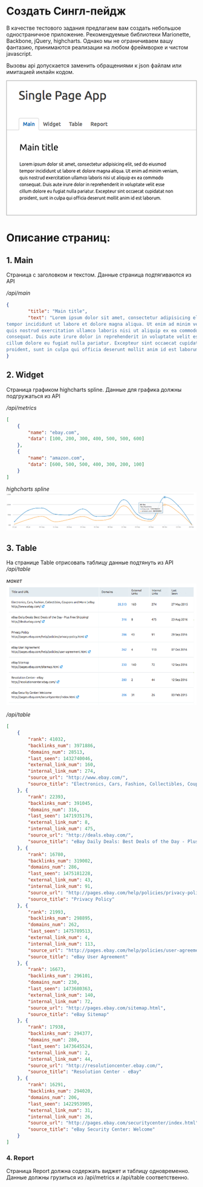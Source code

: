 # Создать Сингл-пейдж

В качестве тестового задания предлагаем вам создать небольшое одностраничное приложение.
Рекомендуемые библиотеки Marionette, Backbone, jQuery, highcharts. Однако мы не ограничиваем вашу фантазию, принимаются реализации на любом фреймворке и чистом javascript.

Вызовы api допускается заменить обращениями к json файлам или имитацией инлайн кодом.

![Main](single-page.png)

# Описание страниц:

## 1\. Main

Страница с заголовком и текстом. Данные страница подтягиваются из API

_/api/main_

```json
{
        "title": "Main title",
        "text": "Lorem ipsum dolor sit amet, consectetur adipisicing elit, sed do eiusmod
tempor incididunt ut labore et dolore magna aliqua. Ut enim ad minim veniam,
quis nostrud exercitation ullamco laboris nisi ut aliquip ex ea commodo
consequat. Duis aute irure dolor in reprehenderit in voluptate velit esse
cillum dolore eu fugiat nulla pariatur. Excepteur sint occaecat cupidatat non
proident, sunt in culpa qui officia deserunt mollit anim id est laborum."
}
```

## 2\. Widget

Страница графиком highcharts spline. Данные для графика должны подгружаться из API

_/api/metrics_

```json
[
    {
        "name": "ebay.com",
        "data": [100, 200, 300, 400, 500, 500, 600]
    },
    {
        "name": "amazon.com",
        "data": [600, 500, 500, 400, 300, 200, 100]
    }
]
```

_highcharts spline_ ![Widget](widget.png)

## 3\. Table

На странице Table отрисовать таблицу данные подтянуть из API _/api/table_

_макет_
![Table](table.png)

_/api/table_

```json
[
    {
        "rank": 41032,
        "backlinks_num": 3971886,
        "domains_num": 28513,
        "last_seen": 1432740046,
        "external_link_num": 160,
        "internal_link_num": 274,
        "source_url": "http://www.ebay.com/",
        "source_title": "Electronics, Cars, Fashion, Collectibles, Coupons and More | eBay"
    }, {
        "rank": 22393,
        "backlinks_num": 391045,
        "domains_num": 316,
        "last_seen": 1471935176,
        "external_link_num": 8,
        "internal_link_num": 475,
        "source_url": "http://deals.ebay.com/",
        "source_title": "eBay Daily Deals: Best Deals of the Day - Plus Free Shipping!"
    }, {
        "rank": 16780,
        "backlinks_num": 319002,
        "domains_num": 286,
        "last_seen": 1475181228,
        "external_link_num": 43,
        "internal_link_num": 91,
        "source_url": "http://pages.ebay.com/help/policies/privacy-policy.html",
        "source_title": "Privacy Policy"
    }, {
        "rank": 21993,
        "backlinks_num": 298895,
        "domains_num": 262,
        "last_seen": 1475789513,
        "external_link_num": 4,
        "internal_link_num": 113,
        "source_url": "http://pages.ebay.com/help/policies/user-agreement.html",
        "source_title": "eBay User Agreement"
    }, {
        "rank": 16673,
        "backlinks_num": 296101,
        "domains_num": 230,
        "last_seen": 1473680363,
        "external_link_num": 140,
        "internal_link_num": 72,
        "source_url": "http://pages.ebay.com/sitemap.html",
        "source_title": "eBay Sitemap"
    }, {
        "rank": 17938,
        "backlinks_num": 294377,
        "domains_num": 280,
        "last_seen": 1473645524,
        "external_link_num": 2,
        "internal_link_num": 44,
        "source_url": "http://resolutioncenter.ebay.com/",
        "source_title": "Resolution Center - eBay"
    }, {
        "rank": 16291,
        "backlinks_num": 294020,
        "domains_num": 206,
        "last_seen": 1422953905,
        "external_link_num": 31,
        "internal_link_num": 26,
        "source_url": "http://pages.ebay.com/securitycenter/index.html",
        "source_title": "eBay Security Center: Welcome"
    }
]
```

### 4. Report
Страница Report должна содержать виджет и таблицу одновременно. Данные должны грузиться из /api/metrics и /api/table соответственно.
